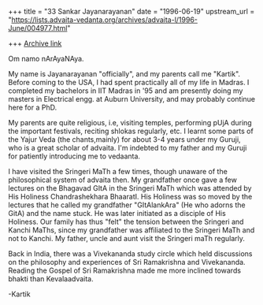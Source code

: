 +++
title = "33 Sankar Jayanarayanan"
date = "1996-06-19"
upstream_url = "https://lists.advaita-vedanta.org/archives/advaita-l/1996-June/004977.html"

+++
[Archive link](https://lists.advaita-vedanta.org/archives/advaita-l/1996-June/004977.html)

Om namo nArAyaNAya.

My name is Jayanarayanan "officially", and my parents call me "Kartik". Before
coming to the USA, I had spent practically all of my life in Madras. I completed
my bachelors in IIT Madras in '95 and am presently doing my masters in
Electrical engg. at Auburn University, and may probably continue here for a PhD.

My parents are quite religious, i.e, visiting temples, performing pUjA during
the important festivals, reciting shlokas regularly, etc. I learnt some parts of
the Yajur Veda (the chants,mainly) for about 3-4 years under my Guruji, who is
a great scholar of advaita. I'm indebted to my father and my Guruji for
patiently introducing me to vedaanta.

I have visited the Sringeri MaTh a few times, though unaware of the
philosophical system of advaita then. My grandfather once gave a few lectures
on the Bhagavad GItA in the Sringeri MaTh which was attended by
His Holiness Chandrashekhara BhaaratI. His Holiness was so moved by the lectures
that he called my grandfather "GItAlankAra" (He who adorns the GitA) and the
name stuck. He was later initiated as a disciple of His Holiness. Our family has
thus "felt" the tension between the Sringeri and Kanchi MaThs, since my
grandfather was affiliated to the Sringeri MaTh and not to Kanchi. My father,
uncle and aunt visit the Sringeri maTh regularly.

Back in India, there was a Vivekananda study circle which held discussions
on the philosophy and experiences of Sri Ramakrishna and Vivekananda. Reading
the Gospel of Sri Ramakrishna made me more inclined towards bhakti than
Kevalaadvaita.

-Kartik

